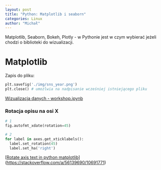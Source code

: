 ```yaml
---
layout: post
title: "Python: Matplotlib i seaborn"
categories: Linux
author: "Michał"
---
```




Matplotlib, Seaborn, Bokeh, Plotly - w Pythonie jest w czym wybierać jeżeli chodzi o biblioteki do wizualizacji.

# Matplotlib

Zapis do pliku:

```python
plt.savefig('./img/sns_year.png')
plt.close() # umożlwia na nadpisanie wcześniej istniejącego pliku
```

[Wizualizacja danych - workshop.ipynb](https://colab.research.google.com/drive/19LjzKWlbnEZh_ibv_ISFjbZGhoXHmAF8?usp=sharing)

### Rotacja opisu na osi X

```python
# 1
fig.autofmt_xdate(rotation=45)

# 2
for label in axes.get_xticklabels():
  label.set_rotation(45)
  label.set_ha('right')
```

[[Rotate axis text in python matplotlib](https://stackoverflow.com/questions/10998621/rotate-axis-text-in-python-matplotlib)](<https://stackoverflow.com/a/56139690/10691771>)
